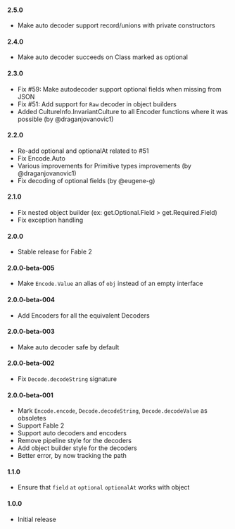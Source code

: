 #### 2.5.0

* Make auto decoder support record/unions with private constructors

#### 2.4.0

* Make auto decoder succeeds on Class marked as optional

#### 2.3.0

* Fix #59: Make autodecoder support optional fields when missing from JSON
* Fix #51: Add support for `Raw` decoder in object builders
* Added CultureInfo.InvariantCulture to all Encoder functions where it was possible (by @draganjovanovic1)

#### 2.2.0

* Re-add optional and optionalAt related to #51
* Fix Encode.Auto
* Various improvements for Primitive types improvements  (by @draganjovanovic1)
* Fix decoding of optional fields (by @eugene-g)

#### 2.1.0

* Fix nested object builder (ex: get.Optional.Field > get.Required.Field)
* Fix exception handling

#### 2.0.0

* Stable release for Fable 2

#### 2.0.0-beta-005

* Make `Encode.Value` an alias of `obj` instead of an empty interface

#### 2.0.0-beta-004

* Add Encoders for all the equivalent Decoders

#### 2.0.0-beta-003

* Make auto decoder safe by default

#### 2.0.0-beta-002

* Fix `Decode.decodeString` signature

#### 2.0.0-beta-001

* Mark `Encode.encode`, `Decode.decodeString`, `Decode.decodeValue` as obsoletes
* Support Fable 2
* Support auto decoders and encoders
* Remove pipeline style for the decoders
* Add object builder style for the decoders
* Better error, by now tracking the path

#### 1.1.0

* Ensure that `field` `at` `optional` `optionalAt` works with object

#### 1.0.0

* Initial release

